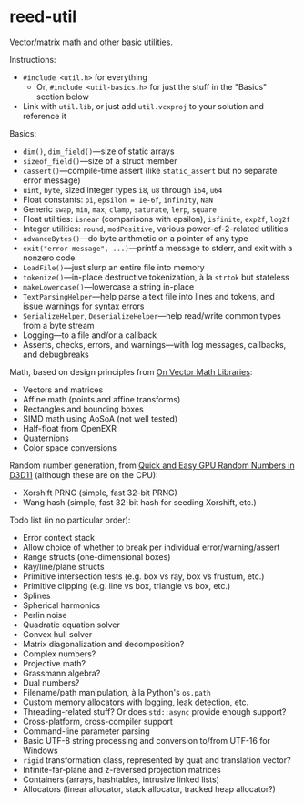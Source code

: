 reed-util
=========

Vector/matrix math and other basic utilities.

Instructions:
* `#include <util.h>` for everything
  * Or, `#include <util-basics.h>` for just the stuff in the "Basics" section below
* Link with `util.lib`, or just add `util.vcxproj` to your solution and reference it

Basics:
* `dim()`, `dim_field()`—size of static arrays
* `sizeof_field()`—size of a struct member
* `cassert()`—compile-time assert (like `static_assert` but no separate error message)
* `uint`, `byte`, sized integer types `i8`, `u8` through `i64`, `u64`
* Float constants: `pi`, `epsilon = 1e-6f`, `infinity`, `NaN`
* Generic `swap`, `min`, `max`, `clamp`, `saturate`, `lerp`, `square`
* Float utilities: `isnear` (comparisons with epsilon), `isfinite`, `exp2f`, `log2f`
* Integer utilities: `round`, `modPositive`, various power-of-2-related utilities
* `advanceBytes()`—do byte arithmetic on a pointer of any type
* `exit("error message", ...)`—printf a message to stderr, and exit with a nonzero code
* `LoadFile()`—just slurp an entire file into memory
* `tokenize()`—in-place destructive tokenization, à la `strtok` but stateless
* `makeLowercase()`—lowercase a string in-place
* `TextParsingHelper`—help parse a text file into lines and tokens, and issue warnings for syntax errors
* `SerializeHelper`, `DeserializeHelper`—help read/write common types from a byte stream
* Logging—to a file and/or a callback
* Asserts, checks, errors, and warnings—with log messages, callbacks, and debugbreaks

Math, based on design principles from [On Vector Math Libraries](http://www.reedbeta.com/blog/2013/12/28/on-vector-math-libraries/):
* Vectors and matrices
* Affine math (points and affine transforms)
* Rectangles and bounding boxes
* SIMD math using AoSoA (not well tested)
* Half-float from OpenEXR
* Quaternions
* Color space conversions

Random number generation, from [Quick and Easy GPU Random Numbers in D3D11](http://www.reedbeta.com/blog/2013/01/12/quick-and-easy-gpu-random-numbers-in-d3d11/) (although these are on the CPU):
* Xorshift PRNG (simple, fast 32-bit PRNG)
* Wang hash (simple, fast 32-bit hash for seeding Xorshift, etc.)

Todo list (in no particular order):
* Error context stack
* Allow choice of whether to break per individual error/warning/assert
* Range structs (one-dimensional boxes)
* Ray/line/plane structs
* Primitive intersection tests (e.g. box vs ray, box vs frustum, etc.)
* Primitive clipping (e.g. line vs box, triangle vs box, etc.)
* Splines
* Spherical harmonics
* Perlin noise
* Quadratic equation solver
* Convex hull solver
* Matrix diagonalization and decomposition?
* Complex numbers?
* Projective math?
* Grassmann algebra?
* Dual numbers?
* Filename/path manipulation, à la Python's `os.path`
* Custom memory allocators with logging, leak detection, etc.
* Threading-related stuff?  Or does `std::async` provide enough support?
* Cross-platform, cross-compiler support
* Command-line parameter parsing
* Basic UTF-8 string processing and conversion to/from UTF-16 for Windows
* `rigid` transformation class, represented by quat and translation vector?
* Infinite-far-plane and z-reversed projection matrices
* Containers (arrays, hashtables, intrusive linked lists)
* Allocators (linear allocator, stack allocator, tracked heap allocator?)
